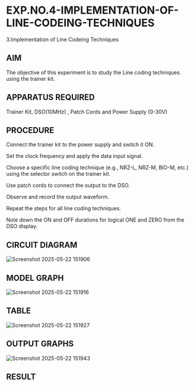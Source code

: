 # EXP.NO.4-IMPLEMENTATION-OF-LINE-CODEING-TECHNIQUES

3.Implementation of Line Codeing Techniques 
  
## AIM    
 The objective of this experiment is to study the Line coding techniques using the trainer kit. 
## APPARATUS REQUIRED
Trainer Kit, DSO(10MHz) , Patch Cords and Power Supply (0-30V)   
## PROCEDURE
Connect the trainer kit to the power supply and switch it ON.

Set the clock frequency and apply the data input signal.

Choose a specific line coding technique (e.g., NRZ-L, NRZ-M, BIO-M, etc.) using the selector switch on the trainer kit.

Use patch cords to connect the output to the DSO.

Observe and record the output waveform.

Repeat the steps for all line coding techniques.

Note down the ON and OFF durations for logical ONE and ZERO from the DSO display.

## CIRCUIT DIAGRAM
![Screenshot 2025-05-22 151906](https://github.com/user-attachments/assets/334b14d5-98b2-4b9c-a7a4-c14f0325926c)

## MODEL GRAPH
![Screenshot 2025-05-22 151916](https://github.com/user-attachments/assets/4fff31a4-f4fe-41c0-9754-f8aa9e63599c)


## TABLE
![Screenshot 2025-05-22 151927](https://github.com/user-attachments/assets/13b97aa9-7827-4991-9d67-732bba9519ec)


## OUTPUT GRAPHS
![Screenshot 2025-05-22 151943](https://github.com/user-attachments/assets/0c4386bd-9704-4e05-92b5-edf49deb9088)

## RESULT 
